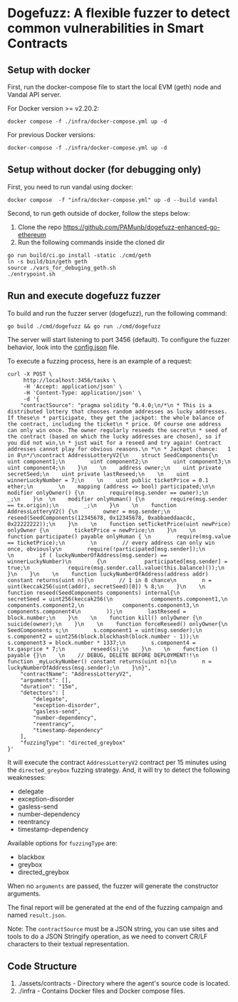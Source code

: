 # Dogefuzz: A flexible fuzzer to detect common vulnerabilities in Smart Contracts

## Setup with docker

First, run the docker-compose file to start the local EVM (geth) node and Vandal API server.

For Docker version >= v2.20.2:

```
docker compose -f ./infra/docker-compose.yml up -d
```

For previous Docker versions:

```
docker-compose -f ./infra/docker-compose.yml up -d
```

## Setup without docker (for debugging only)

First, you need to run vandal using docker: 

```
docker compose  -f "infra/docker-compose.yml" up -d --build vandal
```

Second, to run geth outside of docker, follow the steps below:

1. Clone the repo https://github.com/PAMunb/dogefuzz-enhanced-go-ethereum
2. Run the following commands inside the cloned dir
```
go run build/ci.go install -static ./cmd/geth
ln -s build/bin/geth geth
source ./vars_for_debuging_geth.sh
./entrypoint.sh
```

## Run and execute dogefuzz fuzzer

To build and run the fuzzer server (dogefuzz), run the following command:

```
go build ./cmd/dogefuzz && go run ./cmd/dogefuzz 
```

The server will start listening to port 3456 (default).
To configure the fuzzer behavior, look into the [config.json](config.json) file.

To execute a fuzzing process, here is an example of a request:

```
curl -X POST \
     http://localhost:3456/tasks \
     -H 'Accept: application/json' \
     -H 'Content-Type: application/json' \
     -d '{
    "contractSource": "pragma solidity ^0.4.0;\n/*\n * This is a distributed lottery that chooses random addresses as lucky addresses. If these\n * participate, they get the jackpot: the whole balance of the contract, including the ticket\n * price. Of course one address can only win once. The owner regularly reseeds the secret\n * seed of the contract (based on which the lucky addresses are chosen), so if you did not win,\n * just wait for a reseed and try again! Contract addresses cannot play for obvious reasons.\n *\n * Jackpot chance:   1 in 8\n*/\ncontract AddressLotteryV2{\n    struct SeedComponents{\n        uint component1;\n        uint component2;\n        uint component3;\n        uint component4;\n    }\n    \n    address owner;\n    uint private secretSeed;\n    uint private lastReseed;\n    \n    uint winnerLuckyNumber = 7;\n    \n    uint public ticketPrice = 0.1 ether;\n        \n    mapping (address => bool) participated;\n\n    modifier onlyOwner() {\n        require(msg.sender == owner);\n        _;\n    }\n  \n    modifier onlyHuman() {\n        require(msg.sender == tx.origin);\n        _;\n    }\n    \n    function AddressLotteryV2() {\n        owner = msg.sender;\n        reseed(SeedComponents(12345678, 0x12345678, 0xabbaeddaacdc, 0x22222222));\n    }\n    \n    function setTicketPrice(uint newPrice) onlyOwner {\n        ticketPrice = newPrice;\n    }\n    \n    function participate() payable onlyHuman { \n        require(msg.value == ticketPrice);\n        \n        // every address can only win once, obviously\n        require(!participated[msg.sender]);\n        \n        if ( luckyNumberOfAddress(msg.sender) == winnerLuckyNumber)\n        {\n            participated[msg.sender] = true;\n            require(msg.sender.call.value(this.balance)());\n        }\n    }\n    \n    function luckyNumberOfAddress(address addr) constant returns(uint n){\n        // 1 in 8 chance\n        n = uint(keccak256(uint(addr), secretSeed)[0]) % 8;\n    }\n    \n    function reseed(SeedComponents components) internal{\n        secretSeed = uint256(keccak256(\n            components.component1,\n            components.component2,\n            components.component3,\n            components.component4\n        ));\n        lastReseed = block.number;\n    }\n    \n    function kill() onlyOwner {\n        suicide(owner);\n    }\n    \n    function forceReseed() onlyOwner{\n        SeedComponents s;\n        s.component1 = uint(msg.sender);\n        s.component2 = uint256(block.blockhash(block.number - 1));\n        s.component3 = block.number * 1337;\n        s.component4 = tx.gasprice * 7;\n        reseed(s);\n    }\n    \n    function () payable {}\n    \n    // DEBUG, DELETE BEFORE DEPLOYMENT!!\n    function _myLuckyNumber() constant returns(uint n){\n        n = luckyNumberOfAddress(msg.sender);\n    }\n}",
    "contractName": "AddressLotteryV2",
    "arguments": [],
    "duration": "15m",
    "detectors": [
        "delegate",
        "exception-disorder",
        "gasless-send",
        "number-dependency",
        "reentrancy",
        "timestamp-dependency"
    ],
    "fuzzingType": "directed_greybox"
}'
```

It will execute the contract `AddressLotteryV2` contract per 15 minutes using the `directed_greybox` fuzzing strategy. And, it will try to detect the following weaknesses:

- delegate
- exception-disorder
- gasless-send
- number-dependency
- reentrancy
- timestamp-dependency

Available options for `fuzzingType` are:

- blackbox
- greybox
- directed_greybox

When no `arguments` are passed, the fuzzer will generate the constructor arguments.

The final report will be generated at the end of the fuzzing campaign and named `result.json`.

Note: The `contractSource` must be a JSON string, you can use sites and tools to do a JSON Stringify operation, as we need to convert CR/LF characters to their textual representation.

## Code Structure

1. ./assets/contracts - Directory where the agent's source code is located.
2. ./infra - Contains Docker files and Docker compose files.
